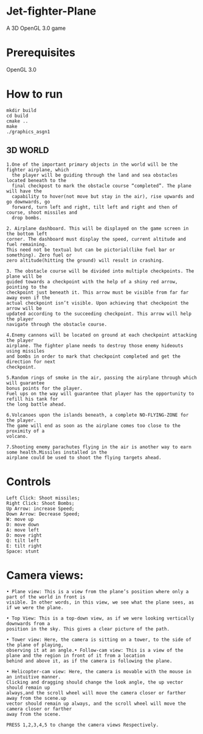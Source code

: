 # Jet-fighter-Plane
 A 3D OpenGL 3.0  game
 
# Prerequisites
   OpenGL 3.0
   
 # How to run
    mkdir build
    cd build
    cmake ..
    make
    ./graphics_asgn1
   
## 3D WORLD
    1.One of the important primary objects in the world will be the fighter airplane, which
      the player will be guiding through the land and sea obstacles located beneath to the
      final checkpost to mark the obstacle course “completed”. The plane will have the
      capability to hover(not move but stay in the air), rise upwards and go downwards, go
      forward, turn left and right, tilt left and right and then of course, shoot missiles and
      drop bombs.
      
    2. Airplane dashboard. This will be displayed on the game screen in the bottom left
    corner. The dashboard must display the speed, current altitude and fuel remaining.
    This need not be textual but can be pictorial(like fuel bar or something). Zero fuel or
    zero altitude(hitting the ground) will result in crashing.
    
    3. The obstacle course will be divided into multiple checkpoints. The plane will be
    guided towards a checkpoint with the help of a shiny red arrow, pointing to the
    checkpoint just beneath it. This arrow must be visible from far far away even if the
    actual checkpoint isn’t visible. Upon achieving that checkpoint the arrow will be
    updated according to the succeeding checkpoint. This arrow will help the player
    navigate through the obstacle course.
    
    4.Enemy cannons will be located on ground at each checkpoint attacking the player
    airplane. The fighter plane needs to destroy those enemy hideouts using missiles
    and bombs in order to mark that checkpoint completed and get the direction for next
    checkpoint.
    
    5.Random rings of smoke in the air, passing the airplane through which will guarantee
    bonus points for the player.
    Fuel ups on the way will guarantee that player has the opportunity to refill his tank for
    the long battle ahead.
    
    6.Volcanoes upon the islands beneath, a complete NO-FLYING-ZONE for the player.
    The game will end as soon as the airplane comes too close to the proximity of a
    volcano.
    
    7.Shooting enemy parachutes flying in the air is another way to earn some health.Missiles installed in the
    airplane could be used to shoot the flying targets ahead.
    
  # Controls
    Left Click: Shoot missiles;
    Right Click: Shoot Bombs;
    Up Arrow: increase Speed;
    Down Arrow: Decrease Speed;
    W: move up
    D: move down
    A: move left
    D: move right
    Q: tilt left
    E: tilt right
    Space: stunt
    
# Camera views:
    • Plane view: This is a view from the plane’s position where only a part of the world in front is
    visible. In other words, in this view, we see what the plane sees, as if we were the plane.

    • Top View: This is a top-down view, as if we were looking vertically downwards from a
    position in the sky. This gives a clear picture of the path.
    
    • Tower view: Here, the camera is sitting on a tower, to the side of the plane of playing,
    observing it at an angle.• Follow-cam view: This is a view of the plane and the region in front of it from a location
    behind and above it, as if the camera is following the plane.
    
    • Helicopter-cam view: Here, the camera is movable with the mouse in an intuitive manner.
    Clicking and dragging should change the look angle, the up vector should remain up
    always,and the scroll wheel will move the camera closer or farther away from the scene.up
    vector should remain up always, and the scroll wheel will move the camera closer or farther
    away from the scene.
    
    PRESS 1,2,3,4,5 to change the camera views Respectively.

